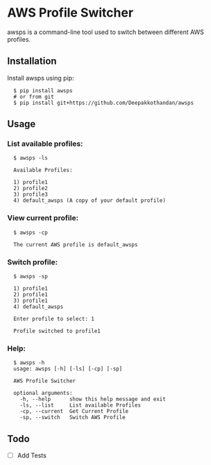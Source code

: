 # AWS Profile Switcher

awsps is a command-line tool used to switch between different AWS profiles.

## Installation

Install awsps using pip:

```
  $ pip install awsps 
  # or from git
  $ pip install git+https://github.com/Deepakkothandan/awsps
```

## Usage

### List available profiles:

```
  $ awsps -ls

  Available Profiles:
  
  1) profile1
  2) profile2
  3) profile3
  4) default_awsps (A copy of your default profile)
```

### View current profile:

```
  $ awsps -cp

  The current AWS profile is default_awsps
```
### Switch profile:

```
  $ awsps -sp
  
  1) profile1
  2) profile1
  3) profile1
  4) default_awsps

  Enter profile to select: 1

  Profile switched to profile1
```

### Help:

```
  $ awsps -h 
  usage: awsps [-h] [-ls] [-cp] [-sp]

  AWS Profile Switcher

  optional arguments:
    -h, --help      show this help message and exit
    -ls, --list     List available Profiles
    -cp, --current  Get Current Profile
    -sp, --switch   Switch AWS Profile
```

## Todo
  - [ ] Add Tests